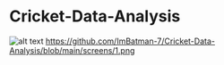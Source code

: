 # Cricket-Data-Analysis
![alt text](https://github.com/[username]/[reponame]/blob/[branch]/image.jpg?raw=true)
https://github.com/ImBatman-7/Cricket-Data-Analysis/blob/main/screens/1.png

